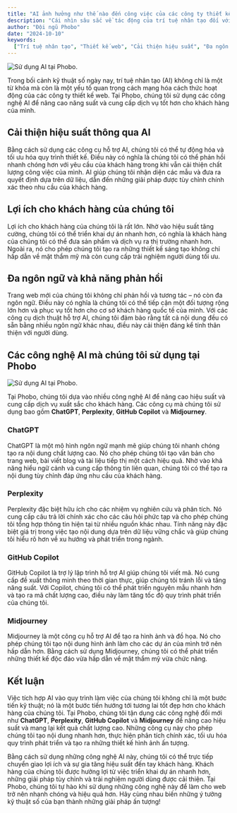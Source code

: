 ```yaml
---
title: "AI ảnh hưởng như thế nào đến công việc của các công ty thiết kế web?"
description: "Cái nhìn sâu sắc về tác động của trí tuệ nhân tạo đối với các công ty thiết kế web và lợi ích cho khách hàng."
author: "Đội ngũ Phobo"
date: "2024-10-10"
keywords:
  ["Trí tuệ nhân tạo", "Thiết kế web", "Cải thiện hiệu suất", "Đa ngôn ngữ"]
---
```


![Sử dụng AI tại Phobo.](/images/blogposts/ai/assistent_in_webdesign.png "Việc sử dụng trí tuệ nhân tạo trong các công ty web")

Trong bối cảnh kỹ thuật số ngày nay, trí tuệ nhân tạo (AI) không chỉ là một từ khóa mà còn là một yếu tố quan trọng cách mạng hóa cách thức hoạt động của các công ty thiết kế web. Tại Phobo, chúng tôi sử dụng các công nghệ AI để nâng cao năng suất và cung cấp dịch vụ tốt hơn cho khách hàng của mình.

## Cải thiện hiệu suất thông qua AI

Bằng cách sử dụng các công cụ hỗ trợ AI, chúng tôi có thể tự động hóa và tối ưu hóa quy trình thiết kế. Điều này có nghĩa là chúng tôi có thể phản hồi nhanh chóng hơn với yêu cầu của khách hàng trong khi vẫn cải thiện chất lượng công việc của mình. AI giúp chúng tôi nhận diện các mẫu và đưa ra quyết định dựa trên dữ liệu, dẫn đến những giải pháp được tùy chỉnh chính xác theo nhu cầu của khách hàng.

## Lợi ích cho khách hàng của chúng tôi

Lợi ích cho khách hàng của chúng tôi là rất lớn. Nhờ vào hiệu suất tăng cường, chúng tôi có thể triển khai dự án nhanh hơn, có nghĩa là khách hàng của chúng tôi có thể đưa sản phẩm và dịch vụ ra thị trường nhanh hơn. Ngoài ra, nó cho phép chúng tôi tạo ra những thiết kế sáng tạo không chỉ hấp dẫn về mặt thẩm mỹ mà còn cung cấp trải nghiệm người dùng tối ưu.

## Đa ngôn ngữ và khả năng phản hồi

Trang web mới của chúng tôi không chỉ phản hồi và tương tác – nó còn đa ngôn ngữ. Điều này có nghĩa là chúng tôi có thể tiếp cận một đối tượng rộng lớn hơn và phục vụ tốt hơn cho cơ sở khách hàng quốc tế của mình. Với các công cụ dịch thuật hỗ trợ AI, chúng tôi đảm bảo rằng tất cả nội dung đều có sẵn bằng nhiều ngôn ngữ khác nhau, điều này cải thiện đáng kể tính thân thiện với người dùng.

## Các công nghệ AI mà chúng tôi sử dụng tại Phobo

![Sử dụng AI tại Phobo.](/images/blogposts/ai/assistent_in_webdesign2.png "Việc sử dụng trí tuệ nhân tạo trong các công ty web")

Tại Phobo, chúng tôi dựa vào nhiều công nghệ AI để nâng cao hiệu suất và cung cấp dịch vụ xuất sắc cho khách hàng. Các công cụ mà chúng tôi sử dụng bao gồm **ChatGPT**, **Perplexity**, **GitHub Copilot** và **Midjourney**.

### ChatGPT

ChatGPT là một mô hình ngôn ngữ mạnh mẽ giúp chúng tôi nhanh chóng tạo ra nội dung chất lượng cao. Nó cho phép chúng tôi tạo văn bản cho trang web, bài viết blog và tài liệu tiếp thị một cách hiệu quả. Nhờ vào khả năng hiểu ngữ cảnh và cung cấp thông tin liên quan, chúng tôi có thể tạo ra nội dung tùy chỉnh đáp ứng nhu cầu của khách hàng.

### Perplexity

Perplexity đặc biệt hữu ích cho các nhiệm vụ nghiên cứu và phân tích. Nó cung cấp câu trả lời chính xác cho các câu hỏi phức tạp và cho phép chúng tôi tổng hợp thông tin hiện tại từ nhiều nguồn khác nhau. Tính năng này đặc biệt giá trị trong việc tạo nội dung dựa trên dữ liệu vững chắc và giúp chúng tôi hiểu rõ hơn về xu hướng và phát triển trong ngành.

### GitHub Copilot

GitHub Copilot là trợ lý lập trình hỗ trợ AI giúp chúng tôi viết mã. Nó cung cấp đề xuất thông minh theo thời gian thực, giúp chúng tôi tránh lỗi và tăng năng suất. Với Copilot, chúng tôi có thể phát triển nguyên mẫu nhanh hơn và tạo ra mã chất lượng cao, điều này làm tăng tốc độ quy trình phát triển của chúng tôi.

### Midjourney

Midjourney là một công cụ hỗ trợ AI để tạo ra hình ảnh và đồ họa. Nó cho phép chúng tôi tạo nội dung hình ảnh làm cho các dự án của mình trở nên hấp dẫn hơn. Bằng cách sử dụng Midjourney, chúng tôi có thể phát triển những thiết kế độc đáo vừa hấp dẫn về mặt thẩm mỹ vừa chức năng.

## Kết luận

Việc tích hợp AI vào quy trình làm việc của chúng tôi không chỉ là một bước tiến kỹ thuật; nó là một bước tiến hướng tới tương lai tốt đẹp hơn cho khách hàng của chúng tôi. Tại Phobo, chúng tôi tận dụng các công nghệ đổi mới như **ChatGPT**, **Perplexity**, **GitHub Copilot** và **Midjourney** để nâng cao hiệu suất và mang lại kết quả chất lượng cao. Những công cụ này cho phép chúng tôi tạo nội dung nhanh hơn, thực hiện phân tích chính xác, tối ưu hóa quy trình phát triển và tạo ra những thiết kế hình ảnh ấn tượng.

Bằng cách sử dụng những công nghệ AI này, chúng tôi có thể trực tiếp chuyển giao lợi ích và sự gia tăng hiệu suất đến tay khách hàng. Khách hàng của chúng tôi được hưởng lợi từ việc triển khai dự án nhanh hơn, những giải pháp tùy chỉnh và trải nghiệm người dùng được cải thiện. Tại Phobo, chúng tôi tự hào khi sử dụng những công nghệ này để làm cho web trở nên nhanh chóng và hiệu quả hơn. Hãy cùng nhau biến những ý tưởng kỹ thuật số của bạn thành những giải pháp ấn tượng!
